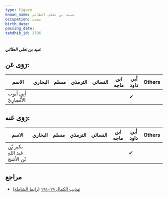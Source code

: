```yaml
---
type: figure
known_name: عبيد بن تعلى الطائي
occupation: محدث
birth_date:
passing_date:
tahdhib_id: 3706
---
```

##### عبيد بن تعلى الطائي

## رَوَى عَن:
| الاسم                   | البخاري | مسلم | الترمذي | النسائي | ابن ماجه | أبي داود | Others |
| ----------------------- | ------- | ---- | ------- | ------- | -------- | -------- | ------ |
| أَبِي أيوب الأَنْصارِيّ |         |      |         |         |          | ✔        |        |
## رَوَى عَنه:
| الاسم                           | البخاري | مسلم | الترمذي | النسائي | ابن ماجه | أبي داود | Others |
| ------------------------------- | ------- | ---- | ------- | ------- | -------- | -------- | ------ |
| بكير بْن عَبد اللَّهِ بْن الأشج |         |      |         |         |          | ✔        |        |
## مراجع
- [تهذيب الكمال ١٩-١٩١](obsidian://open?vault=Tahdhib-al-Kamal&file=Figures/٣٧٠٦-عبيد%20بن%20تعلى%20الطائي) ([رابط الشاملة](https://shamela.ws/book/3722/9765))